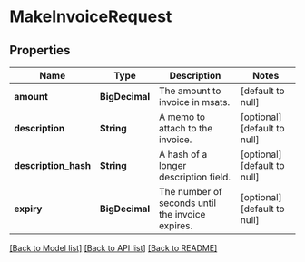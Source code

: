 # MakeInvoiceRequest
## Properties

| Name | Type | Description | Notes |
|------------ | ------------- | ------------- | -------------|
| **amount** | **BigDecimal** | The amount to invoice in msats. | [default to null] |
| **description** | **String** | A memo to attach to the invoice. | [optional] [default to null] |
| **description\_hash** | **String** | A hash of a longer description field. | [optional] [default to null] |
| **expiry** | **BigDecimal** | The number of seconds until the invoice expires. | [optional] [default to null] |

[[Back to Model list]](../README.md#documentation-for-models) [[Back to API list]](../README.md#documentation-for-api-endpoints) [[Back to README]](../README.md)

